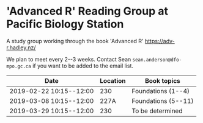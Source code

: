 # 'Advanced R' Reading Group at Pacific Biology Station

A study group working through the book 'Advanced R' https://adv-r.hadley.nz/

We plan to meet every 2--3 weeks. Contact Sean `sean.anderson@dfo-mpo.gc.ca` if you want to be added to the email list.

| Date                     | Location  | Book topics                |
|--------------------------|-----------|----------------------------|
| 2019-02-22 10:15--12:00  | 230       | Foundations (1--4)         |
| 2019-03-08 10:15--12:00  | 227A      | Foundations (5--11)        |
| 2019-03-29 10:15--12:00  | 230       | To be determined           |


